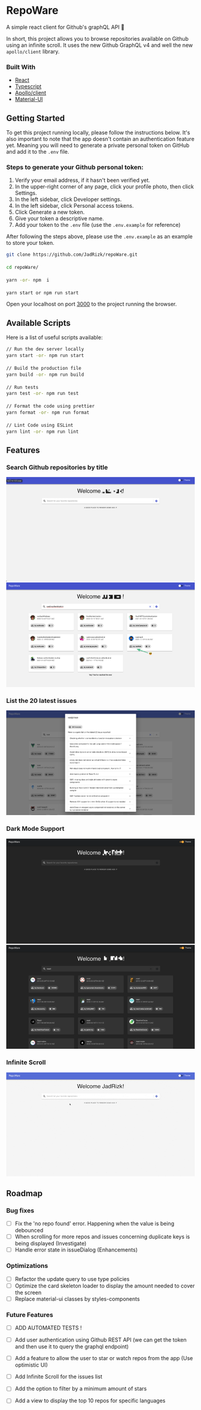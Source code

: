 # RepoWare

A simple react client for Github's graphQL API 🚀

In short, this project allows you to browse repositories available on Github using an infinite scroll. It uses the new Github GraphQL v4 and well the new `apollo/client` library.

### Built With

- [React](https://reactjs.org/)
- [Typescript](https://www.google.com/search?q=typescrpt+official+docs&oq=typescrpt+official+docs+&aqs=chrome..69i57.8137j0j1&sourceid=chrome&ie=UTF-8)
- [Apollo/client](https://www.apollographql.com/docs/react/api/core/ApolloClient/)
- [Material-UI](https://material-ui.com/)

## Getting Started

To get this project running locally, please follow the instructions below. It's also important to note that the app doesn't contain an authentication feature yet. Meaning you will need to generate a private personal token on GitHub and add it to the `.env` file.

### Steps to generate your Github personal token:

1. Verify your email address, if it hasn't been verified yet.
2. In the upper-right corner of any page, click your profile photo, then click Settings.
3. In the left sidebar, click Developer settings.
4. In the left sidebar, click Personal access tokens.
5. Click Generate a new token.
6. Give your token a descriptive name.
7. Add your token to the `.env` file (use the `.env.example` for reference)

After following the steps above, please use the `.env.example` as an example to store your token.

```bash
git clone https://github.com/JadRizk/repoWare.git

cd repoWare/

yarn -or- npm  i

yarn start or npm run start
```

Open your localhost on port [3000](http://localhost:3000) to the project running the browser.

## Available Scripts

Here is a list of useful scripts available:

```bash
// Run the dev server locally
yarn start -or- npm run start

// Build the production file
yarn build -or- npm run build

// Run tests
yarn test -or- npm run test

// Format the code using prettier
yarn format -or- npm run format

// Lint Code using ESLint
yarn lint -or- npm run lint
```

## Features

### Search Github repositories by title

![search github repo](./docs/img/searchRepo1-light.png)
![search github repo - result](./docs/img/searchRepo2-light.png)

### List the 20 latest issues

![latest-feature](./docs/img/issuesFeature.png)

### Dark Mode Support

![search github repo](./docs/img/searchRepo1.png)
![search github repo - result](./docs/img/searchRepo2.png)

### Infinite Scroll

![infinte scroll feature](./docs/img/infiniteScroll.gif)

## Roadmap

### Bug fixes

- [ ] Fix the 'no repo found' error. Happening when the value is being debounced
- [ ] When scrolling for more repos and issues concerning duplicate keys is being displayed (Investigate)
- [ ] Handle error state in issueDialog (Enhancements)

### Optimizations

- [ ] Refactor the update query to use type policies
- [ ] Optimize the card skeleton loader to display the amount needed to cover the screen
- [ ] Replace material-ui classes by styles-components

### Future Features

- [ ] ADD AUTOMATED TESTS !

- [ ] Add user authentication using Github REST API (we can get the token and then use it to query the graphql endpoint)
- [ ] Add a feature to allow the user to star or watch repos from the app (Use optimistic UI)
- [ ] Add Infinite Scroll for the issues list
- [ ] Add the option to filter by a minimum amount of stars
- [ ] Add a view to display the top 10 repos for specific languages
